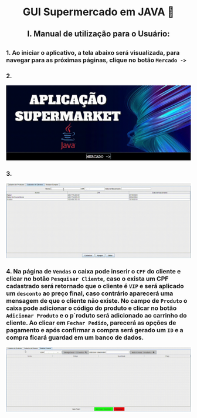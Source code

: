 <h1 align="center"> GUI Supermercado em JAVA 🛒 </h1> 


<h2 align="center"> I. Manual de utilização para o Usuário: <h2/>

### 1. Ao iniciar o aplicativo, a tela abaixo será visualizada, para navegar para as próximas páginas, clique no botão `Mercado ->`

### 2. 
<img src="img/produtos.gif" >

### 3. 
<img src="img/clientes.gif" >

### 4. Na página de `Vendas` o caixa pode inserir o `CPF` do cliente e clicar no botão `Pesquisar Cliente`, caso o exista um CPF cadastrado será retornado que o cliente é `VIP` e será aplicado um `desconto` ao preço final, caso contrário aparecerá uma mensagem de que o cliente não existe. No campo de `Produto` o caixa pode adicionar o código do produto e clicar no botão `Adicionar Produto` e o p´roduto será adicionado ao carrinho do cliente. Ao clicar em `Fechar Pedido`, parecerá as opções de pagamento e após confirmar a compra será gerado um `ID` e a compra ficará guardad em um banco de dados.
<img src="img/vendas.gif" >
